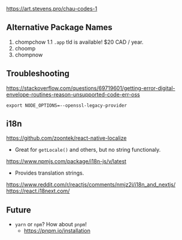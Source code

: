 https://art.stevens.pro/chau-codes-1


## Alternative Package Names
1. chompchow
    1.1 `.app` tld is available! $20 CAD / year.
2. choomp
3. chompnow

## Troubleshooting
https://stackoverflow.com/questions/69719601/getting-error-digital-envelope-routines-reason-unsupported-code-err-oss


```
export NODE_OPTIONS=--openssl-legacy-provider
```

## i18n
https://github.com/zoontek/react-native-localize
- Great for `getLocale()` and others, but no string functionaly.

https://www.npmjs.com/package/i18n-js/v/latest
- Provides translation strings.




https://www.reddit.com/r/reactjs/comments/nmjz2j/i18n_and_nextjs/
https://react.i18next.com/



## Future
- `yarn` or `npm`? How about `pnpm`!
    - https://pnpm.io/installation



